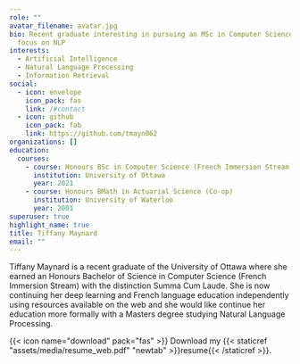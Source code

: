```yaml
---
role: ""
avatar_filename: avatar.jpg
bio: Recent graduate interesting in pursuing an MSc in Computer Science with a
  focus on NLP
interests:
  - Artificial Intelligence
  - Natural Language Processing
  - Information Retrieval
social:
  - icon: envelope
    icon_pack: fas
    link: /#contact
  - icon: github
    icon_pack: fab
    link: https://github.com/tmayn062
organizations: []
education:
  courses:
    - course: Honours BSc in Computer Science (French Immersion Stream)
      institution: University of Ottawa
      year: 2021
    - course: Honours BMath in Actuarial Science (Co-op)
      institution: University of Waterloo
      year: 2001
superuser: true
highlight_name: true
title: Tiffany Maynard
email: ""
---
```

Tiffany Maynard is a recent graduate of the University of Ottawa where she earned an Honours Bachelor of Science in Computer Science (French Immersion Stream) with the distinction Summa Cum Laude. She is now continuing her deep learning and French language education independently using resources available on the web and she would like continue her education more formally with a Masters degree studying Natural Language Processing. 

{{< icon name="download" pack="fas" >}} Download my {{< staticref "assets/media/resume_web.pdf" "newtab" >}}resume{{< /staticref >}}.